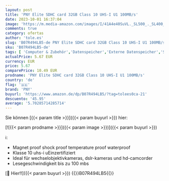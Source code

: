 ```yaml
---
layout: post
title: 'PNY Elite SDHC card 32GB Class 10 UHS-I U1 100MB/s'
date: 2023-10-01 16:37:04
image: 'https://m.media-amazon.com/images/I/41A4e40SuVL._SL500_._SL400_.jpg'
comments: true
category: ofertas
author: 'tole.es'
slug: 'B07R494LB5-de PNY Elite SDHC card 32GB Class 10 UHS-I U1 100MB/s'
sku: 'B07R494LB5-de'
tags: [ 'Computer & Zubehör','Datenspeicher','Externe Datenspeicher','SecureDigital-Cards','Speicherkarten','pny','🇩🇪', ]
actualPrice: 5.67 EUR
currency: EUR
price: 5.67
comparePrice: 10.49 EUR
prodname: 'PNY Elite SDHC card 32GB Class 10 UHS-I U1 100MB/s'
country: 'de'
flag: '🇩🇪'
brand: 'PNY'
buyurl: 'https://www.amazon.de/dp/B07R494LB5/?tag=tolees0ca-21'
descuento: '45.95'
average: '5.70285714285714'
---
```


Sie können [{{< param title >}}]({{< param buyurl >}}) hier:

[![{{< param prodname >}}]({{< param image >}})]({{< param buyurl >}})

ℹ️:

- Magnet proof shock proof temperature proof waterproof
- Klasse 10 uhs-i uEinzertifiziert
- Ideal für wechselobjektivkameras, dslr-kameras und hd-camcorder
- Lesegeschwindigkeit bis zu 100 mbs

[🛒 Hier!!]({{< param buyurl >}})
{{<world>}}B07R494LB5{{</world>}}
